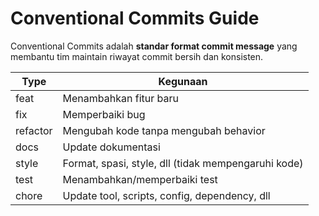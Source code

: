 # Conventional Commits Guide

Conventional Commits adalah **standar format commit message** yang membantu tim maintain riwayat commit bersih dan konsisten.

| Type     | Kegunaan                                            |
| -------- | --------------------------------------------------- |
| feat     | Menambahkan fitur baru                              |
| fix      | Memperbaiki bug                                     |
| refactor | Mengubah kode tanpa mengubah behavior               |
| docs     | Update dokumentasi                                  |
| style    | Format, spasi, style, dll (tidak mempengaruhi kode) |
| test     | Menambahkan/memperbaiki test                        |
| chore    | Update tool, scripts, config, dependency, dll       |
